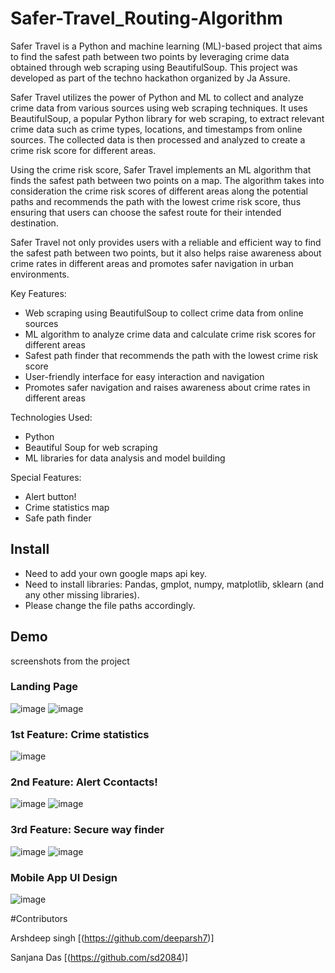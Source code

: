 # Safer-Travel_Routing-Algorithm

Safer Travel is a Python and machine learning (ML)-based project that aims to find the safest path between two points by leveraging crime data obtained through web scraping using BeautifulSoup. This project was developed as part of the techno hackathon organized by Ja Assure.

Safer Travel utilizes the power of Python and ML to collect and analyze crime data from various sources using web scraping techniques. It uses BeautifulSoup, a popular Python library for web scraping, to extract relevant crime data such as crime types, locations, and timestamps from online sources. The collected data is then processed and analyzed to create a crime risk score for different areas.

Using the crime risk score, Safer Travel implements an ML algorithm that finds the safest path between two points on a map. The algorithm takes into consideration the crime risk scores of different areas along the potential paths and recommends the path with the lowest crime risk score, thus ensuring that users can choose the safest route for their intended destination.

Safer Travel not only provides users with a reliable and efficient way to find the safest path between two points, but it also helps raise awareness about crime rates in different areas and promotes safer navigation in urban environments.

Key Features:

- Web scraping using BeautifulSoup to collect crime data from online sources
- ML algorithm to analyze crime data and calculate crime risk scores for different areas
- Safest path finder that recommends the path with the lowest crime risk score
- User-friendly interface for easy interaction and navigation
- Promotes safer navigation and raises awareness about crime rates in different areas

Technologies Used:

- Python
- Beautiful Soup for web scraping
- ML libraries for data analysis and model building

Special Features:

- Alert button!
- Crime statistics map
- Safe path finder

## Install
- Need to add your own google maps api key.
- Need to install libraries: Pandas, gmplot, numpy, matplotlib, sklearn (and any other missing libraries).
- Please change the file paths accordingly.

## Demo
screenshots from the project

### Landing Page
![image](https://user-images.githubusercontent.com/83759659/233539975-367cc096-dc12-42ae-9191-91ba504cc9c4.png)
![image](https://user-images.githubusercontent.com/83759659/233540065-d4e08a58-2a1b-4c49-97d1-1e1c5ca80f26.png)

### 1st Feature: Crime statistics
![image](https://user-images.githubusercontent.com/83759659/233540164-6053408f-6c3b-45f7-b104-09c352f518ac.png)

### 2nd Feature: Alert Ccontacts!
![image](https://user-images.githubusercontent.com/83759659/233540365-c5a9798b-33c9-4f1c-9f0d-d9170f2eaa21.png)
![image](https://user-images.githubusercontent.com/83759659/233540372-e3e0264a-81ad-4b0c-bf3d-0ec57cda0cad.png)

### 3rd Feature: Secure way finder
![image](https://user-images.githubusercontent.com/83759659/233540539-f843346e-e627-46a1-9bad-b5fe9890af44.png)
![image](https://user-images.githubusercontent.com/83759659/233540586-06f9e38f-6fcb-46ae-bff5-f638410544b1.png)

### Mobile App UI Design
![image](https://user-images.githubusercontent.com/83759659/233540834-ff77069f-d481-407d-9c26-bb666a7d29e3.png)

#Contributors

Arshdeep singh
[(https://github.com/deeparsh7)]

Sanjana Das
[(https://github.com/sd2084)]

